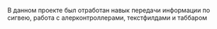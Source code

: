 В данном проекте был отработан навык передачи информации по сигвею, работа с алерконтроллерами, текстфилдами и таббаром 
